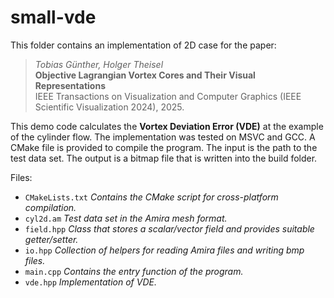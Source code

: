 # small-vde #

This folder contains an implementation of 2D case for the paper:

> *Tobias Günther, Holger Theisel*  
**Objective Lagrangian Vortex Cores and Their Visual Representations**  
IEEE Transactions on Visualization and Computer Graphics (IEEE Scientific Visualization 2024), 2025.

This demo code calculates the **Vortex Deviation Error (VDE)** at the example of the cylinder flow.
The implementation was tested on MSVC and GCC. 
A CMake file is provided to compile the program.
The input is the path to the test data set.
The output is a bitmap file that is written into the build folder.

Files:
- `CMakeLists.txt` *Contains the CMake script for cross-platform compilation.*
- `cyl2d.am` *Test data set in the Amira mesh format.*
- `field.hpp` *Class that stores a scalar/vector field and provides suitable getter/setter.*
- `io.hpp` *Collection of helpers for reading Amira files and writing bmp files.*
- `main.cpp` *Contains the entry function of the program.*
- `vde.hpp` *Implementation of VDE.*